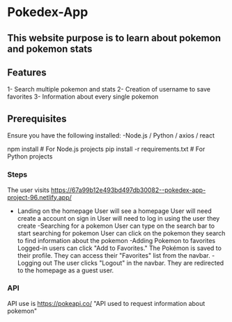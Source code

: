 # Pokedex-App

## This website purpose is to learn about pokemon and pokemon stats

## Features
1- Search multiple pokemon and stats
2- Creation of username to save favorites
3- Information about every single pokemon

## Prerequisites 
Ensure you have the following installed:
-Node.js / Python / axios / react

npm install  # For Node.js projects
pip install -r requirements.txt  # For Python projects

### Steps

The user visits https://67a99b12e493bd497db30082--pokedex-app-project-96.netlify.app/
- Landing on the homepage
User will see a homepage
User will need create a account on sign in
User will need to log in using the user they create
-Searching for a pokemon
User can type on the search bar to start searching for pokemon
User can click on the pokemon they search to find information about the pokemon
-Adding Pokemon to favorites
Logged-in users can click "Add to Favorites."
The Pokémon is saved to their profile.
They can access their "Favorites" list from the navbar.
-Logging out
The user clicks "Logout" in the navbar.
They are redirected to the homepage as a guest user.


### API
API use is https://pokeapi.co/
"API used to request information about pokemon"





